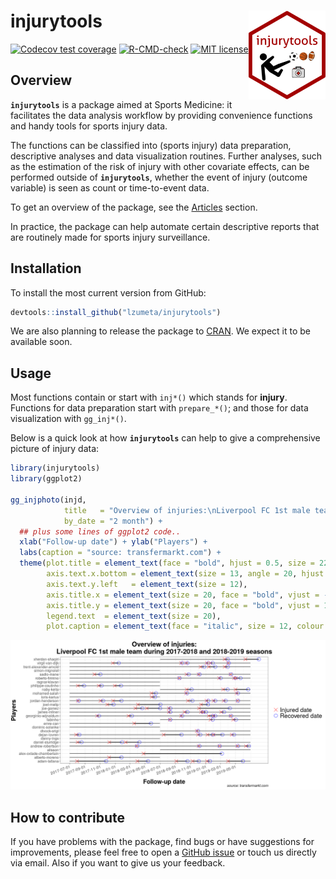 
<!-- README.md is generated from README.Rmd. Please edit that file -->

# injurytools <img src="man/figures/logo.png" align="right" height ="142" />

<!-- badges: start -->

[![Codecov test
coverage](https://codecov.io/gh/lzumeta/injurytools/branch/master/graph/badge.svg)](https://app.codecov.io/gh/lzumeta/injurytools?branch=master)
[![R-CMD-check](https://github.com/lzumeta/injurytools/actions/workflows/R-CMD-check.yaml/badge.svg)](https://github.com/lzumeta/injurytools/actions/workflows/R-CMD-check.yaml)
[![MIT
license](https://img.shields.io/badge/license-MIT-brightgreen.svg)](https://opensource.org/licenses/MIT)
<!-- badges: end -->

<!-- - Shiny: -->
<!-- - Authors: -->
<!-- - Version: -->

## Overview

**`injurytools`** is a package aimed at Sports Medicine: it facilitates
the data analysis workflow by providing convenience functions and handy
tools for sports injury data.

The functions can be classified into (sports injury) data preparation,
descriptive analyses and data visualization routines. Further analyses,
such as the estimation of the risk of injury with other covariate
effects, can be performed outside of **`injurytools`**, whether the
event of injury (outcome variable) is seen as count or time-to-event
data.

To get an overview of the package, see the
[Articles](https://lzumeta.github.io/injurytools/articles/) section.

In practice, the package can help automate certain descriptive reports
that are routinely made for sports injury surveillance.

## Installation

<!-- To install from [CRAN](https://CRAN.R-project.org): -->
<!-- ``` {r} -->
<!-- install.packages("injurytools") -->
<!-- ``` -->

To install the most current version from GitHub:

``` r
devtools::install_github("lzumeta/injurytools")
```

We are also planning to release the package to
[CRAN](https://CRAN.R-project.org). We expect it to be available soon.

## Usage

Most functions contain or start with `inj*()` which stands for
**injury**. Functions for data preparation start with `prepare_*()`; and
those for data visualization with `gg_inj*()`.

Below is a quick look at how **`injurytools`** can help to give a
comprehensive picture of injury data:

``` r
library(injurytools)
library(ggplot2)

gg_injphoto(injd, 
            title   = "Overview of injuries:\nLiverpool FC 1st male team during 2017-2018 and 2018-2019 seasons",
            by_date = "2 month") +
  ## plus some lines of ggplot2 code..
  xlab("Follow-up date") + ylab("Players") + 
  labs(caption = "source: transfermarkt.com") +
  theme(plot.title = element_text(face = "bold", hjust = 0.5, size = 22),
        axis.text.x.bottom = element_text(size = 13, angle = 20, hjust = 1),
        axis.text.y.left   = element_text(size = 12),
        axis.title.x = element_text(size = 20, face = "bold", vjust = -1),
        axis.title.y = element_text(size = 20, face = "bold", vjust = 1.8),
        legend.text  = element_text(size = 20),
        plot.caption = element_text(face = "italic", size = 12, colour = "gray10"))
```

![](man/figures/README-unnamed-chunk-3-1.png)<!-- -->

## How to contribute

If you have problems with the package, find bugs or have suggestions for
improvements, please feel free to open a [GitHub
issue](https://github.com/lzumeta/injurytools/issues) or touch us
directly via email. Also if you want to give us your feedback.

<!-- ## References -->
